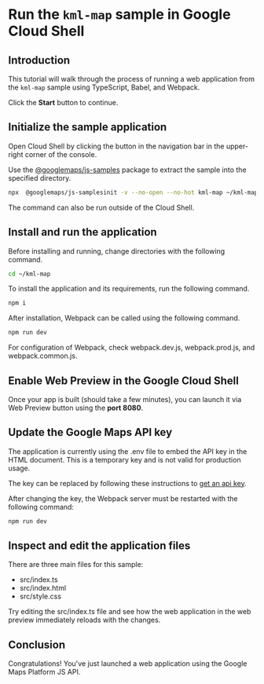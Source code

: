 # Run the `kml-map` sample in Google Cloud Shell

<walkthrough-tutorial-duration duration="10"/>

## Introduction

This tutorial will walk through the process of running a web application from
the `kml-map` sample using TypeScript, Babel, and Webpack.

Click the **Start** button to continue.

## Initialize the sample application

Open Cloud Shell by clicking the
<walkthrough-cloud-shell-icon></walkthrough-cloud-shell-icon> button in the
navigation bar in the upper-right corner of the console.

Use the [@googlemaps/js-samples](https://www.npmjs.com/package/@googlemaps/js-samples) package to 
extract the sample into the specified directory.

```bash
npx  @googlemaps/js-samplesinit -v --no-open --no-hot kml-map ~/kml-map
```

The command can also be run outside of the Cloud Shell.

## Install and run the application

Before installing and running, change directories with the following command.

```bash
cd ~/kml-map
```

To install the application and its requirements, run the following command.

```bash
npm i
```

After installation, Webpack can be called using the following command.

```bash
npm run dev
```

For configuration of Webpack, check
<walkthrough-editor-open-file filePath="kml-map/webpack.dev.js">webpack.dev.js</walkthrough-editor-open-file>,
<walkthrough-editor-open-file filePath="kml-map/webpack.prod.js">webpack.prod.js</walkthrough-editor-open-file>,
and
<walkthrough-editor-open-file filePath="kml-map/webpack.common.js">webpack.common.js</walkthrough-editor-open-file>.

## Enable Web Preview in the Google Cloud Shell

Once your app is built (should take a few minutes), you can launch it via
<walkthrough-spotlight-pointer target="cloudshell" spotlightId="devshell-web-preview-button">Web
Preview button</walkthrough-spotlight-pointer> using the **port 8080**.

## Update the Google Maps API key

The application is currently using the
<walkthrough-editor-open-file filePath="kml-map/.env">.env</walkthrough-editor-open-file>
file to embed the API key in the HTML document. This is a temporary key and is
not valid for production usage.

The key can be replaced by following these instructions to
[get an api key](https://developers.google.com/maps/documentation/javascript/get-api-key).

After changing the key, the Webpack server must be restarted with the following
command:

```bash
npm run dev
```

## Inspect and edit the application files

There are three main files for this sample:

*   <walkthrough-editor-open-file filePath="kml-map/src/index.ts">src/index.ts</walkthrough-editor-open-file>
*   <walkthrough-editor-open-file filePath="kml-map/src/index.html">src/index.html</walkthrough-editor-open-file>
*   <walkthrough-editor-open-file filePath="kml-map/src/style.css">src/style.css</walkthrough-editor-open-file>

Try editing the <walkthrough-editor-open-file filePath="kml-map/src/index.ts">src/index.ts</walkthrough-editor-open-file> file and see how the web application in the web preview immediately reloads with the changes.

## Conclusion

<walkthrough-conclusion-trophy></walkthrough-conclusion-trophy>

Congratulations! You've just launched a web application using the Google Maps
Platform JS API.
